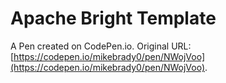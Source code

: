 # Apache Bright Template

A Pen created on CodePen.io. Original URL: [https://codepen.io/mikebrady0/pen/NWojVoo](https://codepen.io/mikebrady0/pen/NWojVoo).

